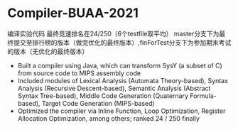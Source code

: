 # Compiler-BUAA-2021
编译实验代码 最终竞速排名在24/250（6个testfile取平均）
master分支下为最终提交至排行榜的版本（做完优化的最终版本）,finForTest分支下为参加期末考试的版本（无优化的最终版本）
* Built a compiler using Java, which can transform SysY (a subset of C) from source code to MIPS assembly code
* Included modules of Lexical Analysis (Automata Theory-based), Syntax Analysis (Recursive Descent-based), Semantic Analysis (Abstract Syntax Tree-based), Middle Code Generation (Quaternary Formula-based), Target Code Generation (MIPS-based)
* Optimized the compiler via Inline Function, Loop Optimization, Register Allocation Optimization, among others; ranked 24 / 250 finally
